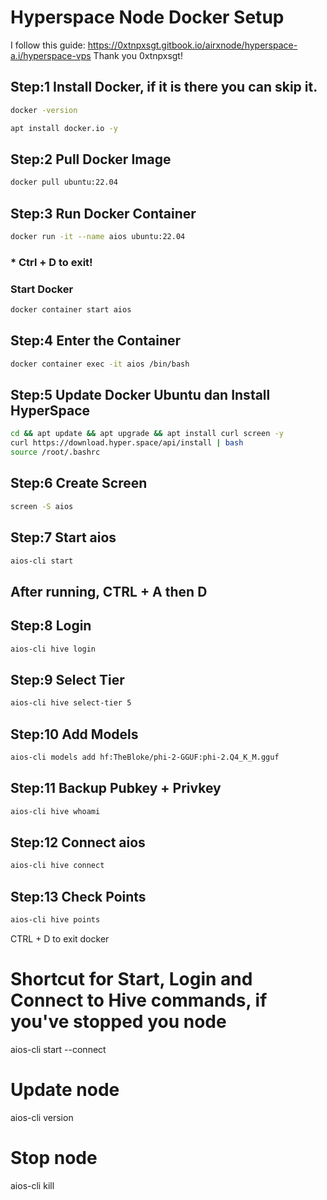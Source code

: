 # Hyperspace Node Docker Setup
I follow this guide: https://0xtnpxsgt.gitbook.io/airxnode/hyperspace-a.i/hyperspace-vps
Thank you 0xtnpxsgt!
## Step:1 Install Docker, if it is there you can skip it.
```Bash
docker -version
```
```Bash
apt install docker.io -y
```
## Step:2 Pull Docker Image
```Bash
docker pull ubuntu:22.04
```
## Step:3 Run Docker Container
```Bash
docker run -it --name aios ubuntu:22.04
```
### * Ctrl + D to exit!
### Start Docker
```Bash
docker container start aios
```
## Step:4 Enter the Container
```Bash
docker container exec -it aios /bin/bash
```
## Step:5 Update Docker Ubuntu dan Install HyperSpace
```Bash
cd && apt update && apt upgrade && apt install curl screen -y
curl https://download.hyper.space/api/install | bash
source /root/.bashrc
```
## Step:6 Create Screen
```Bash
screen -S aios
```
## Step:7 Start aios
```Bash
aios-cli start
```
## After running, CTRL + A then D
## Step:8 Login
```Bash
aios-cli hive login
```
## Step:9 Select Tier
```Bash
aios-cli hive select-tier 5
```
## Step:10 Add Models
```Bash
aios-cli models add hf:TheBloke/phi-2-GGUF:phi-2.Q4_K_M.gguf
```
## Step:11 Backup Pubkey + Privkey
```Bash
aios-cli hive whoami
```
## Step:12 Connect aios
```Bash
aios-cli hive connect
```
## Step:13 Check Points
```Bash
aios-cli hive points
```
CTRL + D to exit docker

# Shortcut for Start, Login and Connect to Hive commands, if you've stopped you node
aios-cli start --connect
# Update node
aios-cli version
# Stop node
aios-cli kill
